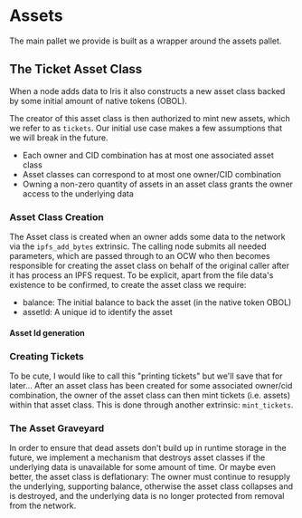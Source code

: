 # Assets

The main pallet we provide is built as a wrapper around the assets pallet.

## The Ticket Asset Class
When a node adds data to Iris it also constructs a new asset class backed by some initial amount of native tokens  (OBOL). 

The creator of this asset class is then authorized to mint new assets, which we refer to as `tickets`. Our initial use case makes a few assumptions that we will break in the future.
- Each owner and CID combination has at most one associated asset class
- Asset classes can correspond to at most one owner/CID combination
- Owning a non-zero quantity of assets in an asset class grants the owner access to the underlying data

### Asset Class Creation
The Asset class is created when an owner adds some data to the network via the `ipfs_add_bytes` extrinsic. The calling node submits all needed parameters, which are passed through to an OCW who then becomes responsible for creating the asset class on behalf of the original caller after it has process an IPFS request. To be explicit, apart from the file data's existence to be confirmed, to create the asset class we require:

- balance: The initial balance to back the asset (in the native token OBOL)
- assetId: A unique id to identify the asset

#### Asset Id generation


### Creating Tickets 
To be cute, I would like to call this "printing tickets" but we'll save that for later...
After an asset class has been created for some associated owner/cid combination, the owner of the asset class can then mint tickets (i.e. assets) within that asset class. This is done through another extrinsic: `mint_tickets`.

### The Asset Graveyard
In order to ensure that dead assets don't build up in runtime storage in the future, we implement a mechanism that destroys asset classes if the underlying data is unavailable for some amount of time. Or maybe even better, the asset class is deflationary: The owner must continue to resupply the underlying, supporting balance, otherwise the asset class collapses and is destroyed, and the underlying data is no longer protected from removal from the network. 
